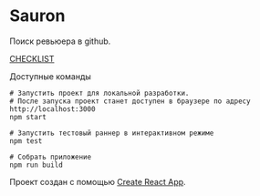 # Sauron

Поиск ревьюера в github. 

[CHECKLIST](CHECKLIST.md)

Доступные команды

```shell
# Запустить проект для локальной разработки.
# После запуска проект станет доступен в браузере по адресу http://localhost:3000
npm start

# Запустить тестовый раннер в интерактивном режиме
npm test

# Собрать приложение
npm run build
```

Проект создан с помощью [Create React App](https://github.com/facebook/create-react-app).
